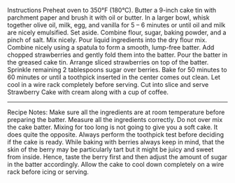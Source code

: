 Instructions
Preheat oven to 350°F (180°C). Butter a 9-inch cake tin with parchment paper and brush it with oil or butter.
In a larger bowl, whisk together olive oil, milk, egg, and vanilla for 5 – 6 minutes or until oil and milk are nicely emulsified. Set aside.
Combine flour, sugar, baking powder, and a pinch of salt. Mix nicely.
Pour liquid ingredients into the dry flour mix. Combine nicely using a spatula to form a smooth, lump-free batter.
Add chopped strawberries and gently fold them into the batter.
Pour the batter in the greased cake tin. Arrange sliced strawberries on top of the batter. Sprinkle remaining 2 tablespoons sugar over berries.
Bake for 50 minutes to 60 minutes or until a toothpick inserted in the center comes out clean. Let cool in a wire rack completely before serving.
Cut into slice and serve Strawberry Cake with cream along with a cup of coffee.

--------------------------------------------------------------------------------------------------------------------------------------------------------------------------------------------------------------------------------------------

Recipe Notes:
Make sure all the ingredients are at room temperature before preparing the batter. 
Measure all the ingredients correctly. 
Do not over mix the cake batter. Mixing for too long is not going to give you a soft cake. It does quite the opposite. 
Always perform the toothpick test before deciding if the cake is ready. 
While baking with berries always keep in mind, that the skin of the berry may be particularly tart but it might be juicy and sweet from inside. Hence, taste the berry first and then adjust the amount of sugar in the batter accordingly.
Allow the cake to cool down completely on a wire rack before icing or serving. 
